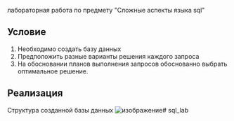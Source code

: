 лабораторная работа по предмету "Сложные аспекты языка sql"
## Условие 
1) Необходимо создать базу данных
2) Предположить разные варианты решения каждого запроса
3) На обосновании планов выполнения запросов обоснованно выбрать оптимальное решение.

## Реализация 
Структура созданной базы данных 
![изображение](https://github.com/user-attachments/assets/c0474c0b-5a1d-41b0-af4a-abe52c714122)# sql_lab
